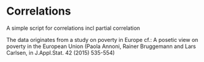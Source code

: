 # Correlations
A simple script for correlations incl partial correlation

The data originates from a study on poverty in Europe
cf.: A posetic view on poverty in the European Union (Paola Annoni, Rainer Bruggemann and Lars Carlsen, in J.Appl.Stat. 42 (2015) 535-554)

